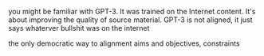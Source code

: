 you might be familiar with GPT-3. It was trained on the Internet content. 
It's about improving the quality of source material. GPT-3 is not aligned, it just says whaterver bullshit was on the internet


the only democratic way to alignment
aims and objectives, constraints

